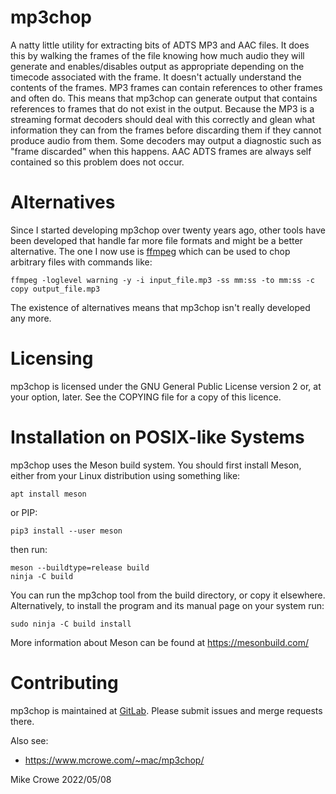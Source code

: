 mp3chop
=======

A natty little utility for extracting bits of ADTS MP3 and AAC
files. It does this by walking the frames of the file knowing how much
audio they will generate and enables/disables output as appropriate
depending on the timecode associated with the frame. It doesn't
actually understand the contents of the frames. MP3 frames can contain
references to other frames and often do. This means that mp3chop can
generate output that contains references to frames that do not exist
in the output. Because the MP3 is a streaming format decoders should
deal with this correctly and glean what information they can from the
frames before discarding them if they cannot produce audio from
them. Some decoders may output a diagnostic such as "frame discarded"
when this happens. AAC ADTS frames are always self contained so this
problem does not occur.

Alternatives
============
Since I started developing mp3chop over twenty years ago, other tools have
been developed that handle far more file formats and might be a better
alternative. The one I now use is [ffmpeg](https://ffmpeg.org/) which can
be used to chop arbitrary files with commands like:

```shell
ffmpeg -loglevel warning -y -i input_file.mp3 -ss mm:ss -to mm:ss -c copy output_file.mp3
```

The existence of alternatives means that mp3chop isn't really developed any
more.

Licensing
=========
mp3chop is licensed under the GNU General Public License version 2 or, at
your option, later. See the COPYING file for a copy of this licence.

Installation on POSIX-like Systems
==================================
mp3chop uses the Meson build system. You should first install Meson,
either from your Linux distribution using something like:

    apt install meson

or PIP:

    pip3 install --user meson

then run:

    meson --buildtype=release build
    ninja -C build

You can run the mp3chop tool from the build directory, or copy it
elsewhere. Alternatively, to install the program and its manual page
on your system run:

    sudo ninja -C build install

More information about Meson can be found at https://mesonbuild.com/

Contributing
============
mp3chop is maintained at [GitLab](https://gitlab.com/mp3chop/mp3chop). Please submit issues and merge requests there.

Also see:

- https://www.mcrowe.com/~mac/mp3chop/

Mike Crowe
2022/05/08
